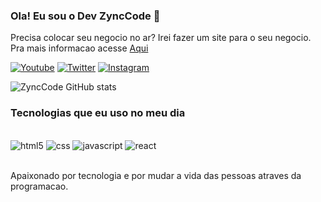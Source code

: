 ### Ola! Eu sou o Dev ZyncCode 👋
Precisa colocar seu negocio no ar?
Irei fazer um site para o seu negocio.
Pra mais informacao acesse [Aqui](https://www.youtube.com)

[![Youtube](https://img.shields.io/badge/YouTube-FF0000?style=for-the-badge&logo=youtube&logoColor=white)](www.youtube.com/@ZyncCode)
[![Twitter](https://img.shields.io/badge/Twitter-1DA1F2?style=for-the-badge&logo=twitter&logoColor=white)](www.youtube.com/zynccode)
[![Instagram](https://img.shields.io/badge/Instagram-E4405F?style=for-the-badge&logo=instagram&logoColor=white)](www.instagram.com/zynccode)

![ZyncCode GitHub stats](https://github-readme-stats.vercel.app/api?username=zynccode&show_icons=true&theme=dracula)

### Tecnologias que eu uso no meu dia

<div style="display: inline_block"><br/>
    <img alt="html5" src="https://img.shields.io/badge/HTML5-E34F26?style=for-the-badge&logo=html5&logoColor=white" />
    <img alt="css" src="https://img.shields.io/badge/CSS3-1572B6?style=for-the-badge&logo=css3&logoColor=white" />
    <img alt="javascript" src="https://img.shields.io/badge/JavaScript-F7DF1E?style=for-the-badge&logo=javascript&logoColor=black" />
    <img alt="react" src="https://img.shields.io/badge/React-20232A?style=for-the-badge&logo=react&logoColor=61DAFB" />

</div><br/>

Apaixonado por tecnologia e por mudar a vida das pessoas atraves da programacao.

